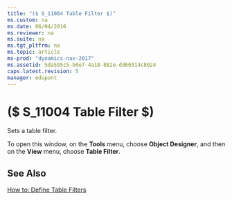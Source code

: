 ```yaml
---
title: "($ S_11004 Table Filter $)"
ms.custom: na
ms.date: 06/04/2016
ms.reviewer: na
ms.suite: na
ms.tgt_pltfrm: na
ms.topic: article
ms-prod: "dynamics-nav-2017"
ms.assetid: 5da595c5-b0e7-4a18-882e-dd60314c8024
caps.latest.revision: 5
manager: edupont
---
```

# ($ S_11004 Table Filter $)
Sets a table filter.  

 To open this window, on the **Tools** menu, choose **Object Designer**, and then on the **View** menu, choose **Table Filter**.  

## See Also  
 [How to: Define Table Filters](dynamics-nav/How%20to:%20Define%20Table%20Filters.md)

